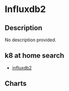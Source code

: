 # Influxdb2

## Description

No description provided.

## k8 at home search

- [influxdb2](https://nanne.dev/k8s-at-home-search/#/influxdb2)

## Charts


